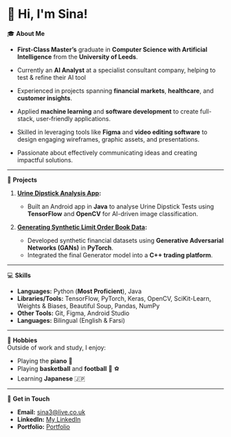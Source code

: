# 👋 Hi, I'm Sina! 

🎓 **About Me**  
- **First-Class Master’s** graduate in **Computer Science with Artificial Intelligence** from the **University of Leeds**.

- Currently an **AI Analyst** at a specialist consultant company, helping to test & refine their AI tool
  
- Experienced in projects spanning **financial markets**, **healthcare**, and **customer insights**.
  
- Applied **machine learning** and **software development** to create full-stack, user-friendly applications.
  
- Skilled in leveraging tools like **Figma** and **video editing software** to design engaging wireframes, graphic assets, and presentations.
  
- Passionate about effectively communicating ideas and creating impactful solutions.

---

🚀 **Projects**  
1. **[Urine Dipstick Analysis App](https://gitlab.com/comp3931-final-project/phoenixapp/-/wikis/Guides/How-to-Run-Urine-Dipstick-Analysis-App):**  
   - Built an Android app in **Java** to analyse Urine Dipstick Tests using **TensorFlow** and **OpenCV** for AI-driven image classification.  

2. **[Generating Synthetic Limit Order Book Data](https://github.com/sc19sgs/Generating-Synthetic-Limit-Order-Book-Data):**  
   - Developed synthetic financial datasets using **Generative Adversarial Networks (GANs)** in **PyTorch**.  
   - Integrated the final Generator model into a **C++ trading platform**.  

---

💻 **Skills**  
- **Languages:** Python (**Most Proficient**), Java
- **Libraries/Tools:** TensorFlow, PyTorch, Keras, OpenCV, SciKit-Learn, Weights & Biases, Beautiful Soup, Pandas, NumPy  
- **Other Tools:** Git, Figma, Android Studio  
- **Languages:** Bilingual (English & Farsi)  
---

🏃  **Hobbies**  
Outside of work and study, I enjoy:  
- Playing the **piano** 🎵  
- Playing **basketball** and **football** 🏀 ⚽  
- Learning **Japanese** 🇯🇵  

---

📩 **Get in Touch**  
- **Email:** [sina3@live.co.uk](mailto:sina3@live.co.uk)  
- **LinkedIn:** [My LinkedIn](https://www.linkedin.com/in/sina-ghanbari-saheli-0ba232171/)  
- **Portfolio:** [Portfolio](https://sina-gs.netlify.app/)  


